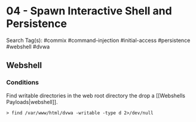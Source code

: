 # 04 - Spawn Interactive Shell and Persistence

Search Tag(s): #commix #command-injection #initial-access #persistence #webshell #dvwa

## Webshell

### Conditions

Find writable directories in the web root directory the drop a [[Webshells Payloads|webshell]].

```
> find /var/www/html/dvwa -writable -type d 2>/dev/null
```